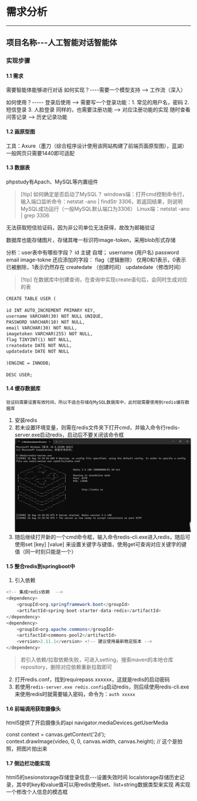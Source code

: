 # 需求分析

---

## 项目名称---人工智能对话智能体
### 实现步骤
#### 1.1 需求

需要智能体能够进行对话
如何实现？----需要一个模型支持 --> 工作流（深入）

如何使用？----- 登录后使用 --> 需要写一个登录功能：1. 常见的用户名，密码 2. 短信登录 3. 人脸登录
	同样的，也需要注册功能 --> 对应注册功能的实现
	随时查看问答记录 --> 历史记录功能
#### 1.2 画原型图

工具：Axure（墨刀（综合程序设计使用该网站构建了前端页面原型图），蓝湖）
	一般网页只需要1440即可适配

#### 1.3 数据表

phpstudy有Apach、MySQL等内置组件

>[!tip] 如何确定是否启动了MySQL？
>windows端：打开cmd控制命令行，输入端口监听命令：netstat -ano | findStr 3306，若返回结果，则说明MySQL成功运行（一般MySQL默认端口为3306）
>Linux端：netstat -ano | grep 3306

无法获取短信验证码，因为非公司单位无法获得，故改为邮箱验证

数据库也能存储图片，存储其唯一标识符image-token，采用blob形式存储

分析：user表中有哪些字段？
	id 主键 自增；
	username (用户名)
	password
	email
	image-tokne
	还应添加的字段：
		flag（逻辑删除）  仅用0和1表示，0表示已被删除，1表示仍然存在
		createdate （创建时间）
		updatedate（修改时间）

>[!tip] 在数据库中创建查询，在查询中实现create语句后，会同时生成对应的表
```MySQL
CREATE TABLE USER (

id INT AUTO_INCREMENT PRIMARY KEY,
username VARCHAR(30) NOT NULL UNIQUE,
PASSWORD VARCHAR(10) NOT NULL,
email VARCHAR(30) NOT NULL,
imagetoken VARCHAR(255) NOT NULL,
flag TINYINT(1) NOT NULL,
createdate DATE NOT NULL,
updatedate DATE NOT NULL

)ENGINE = INNODB;

DESC USER; 

```
#### 1.4 缓存数据库

```
验证码需要设置有效时间，所以不适合存储在MySQL数据库中，此时就需要使用到redis缓存数据库
```
1. 安装redis
2. 若未设置环境变量，则需在redis文件夹下打开cmd，并输入命令行redis-server.exe启动redis，启动后不要关闭该命令框![](assets/Pasted%20image%2020250826141629.png)
3. 随后继续打开新的一个cmd命令框，输入命令redis-cli.exe进入redis，随后可使用set \[key\] \[value\] 来设置关键字与键值，使用get可查询对应关键字的键值（同一时刻只能是一个）
#### 1.5 整合redis到springboot中

1. 引入依赖
```Java
<!-- 集成redis依赖  -->
<dependency>
	<groupId>org.springframework.boot</groupId>
	<artifactId>spring-boot-starter-data-redis</artifactId>
</dependency>
<dependency>
	<groupId>org.apache.commons</groupId>
	<artifactId>commons-pool2</artifactId>
	<version>2.11.1</version> <!-- 建议使用最新稳定版本 -->
</dependency>
```
>若引入依赖/拉取依赖失败，可进入setting，搜索maven的本地仓库repository，删除对应依赖重新拉取即可
2. 打开redis.conf，找到requirepass xxxxxx，这就是redis的启动密码
3. 若使用`redis-server.exe redis.config`启动redis，则后续使用redis-cli.exe来使用redis时就需要输入密码，命令为：`auth xxxxx`

#### 1.6 前端调用获取摄像头

html5提供了开启摄像头的api  navigator.mediaDevices.getUserMedia

const context = canvas.getContext('2d');  
context.drawImage(video, 0, 0, canvas.width, canvas.height); // 这个是拍照，把图片拍出来

#### 1.7 侧边栏功能实现

html5的sesionstorage存储登录信息---设置失效时间
	localstorage存储历史记录，其中的key和value值可以用redis使用set、list+string数据类型来实现
	再实现一个修改个人信息的模态框